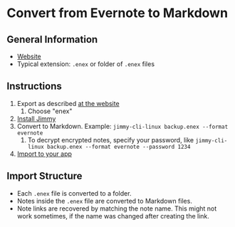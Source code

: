 # Convert from Evernote to Markdown

## General Information

- [Website](https://evernote.com/)
- Typical extension: `.enex` or folder of `.enex` files

## Instructions

1. Export as described [at the website](https://help.evernote.com/hc/en-us/articles/209005557-Export-notes-and-notebooks-as-ENEX-or-HTML)
    1. Choose "enex"
2. [Install Jimmy](../index.md#installation)
3. Convert to Markdown. Example: `jimmy-cli-linux backup.enex --format evernote`
    1. To decrypt encrypted notes, specify your password, like `jimmy-cli-linux backup.enex --format evernote --password 1234`
4. [Import to your app](../import_instructions.md)

## Import Structure

- Each `.enex` file is converted to a folder.
- Notes inside the `.enex` file are converted to Markdown files.
- Note links are recovered by matching the note name. This might not work sometimes, if the name was changed after creating the link.
